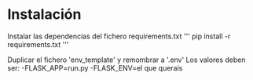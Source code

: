 # Instalación

Instalar las dependencias del fichero requirements.txt
'''
pip install -r requirements.txt
'''

Duplicar el fichero 'env_template' y remombrar a '.env'
Los valores deben ser:
-FLASK_APP=run.py
-FLASK_ENV=el que querais